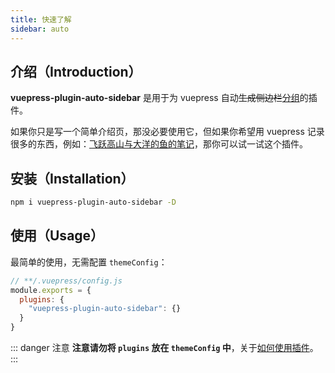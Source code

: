 ```yaml
---
title: 快速了解
sidebar: auto
---
```


## 介绍（Introduction）

**vuepress-plugin-auto-sidebar** 是用于为 vuepress 自动~~生成侧边栏~~[分组](/questions.html#_1-它的作用是生成侧边栏吗？)的插件。

如果你只是写一个简单介绍页，那没必要使用它，但如果你希望用 vuepress 记录很多的东西，例如：[飞跃高山与大洋的鱼的笔记](https://docs.shanyuhai.top/)，那你可以试一试这个插件。



## 安装（Installation）

```bash
npm i vuepress-plugin-auto-sidebar -D
```



## 使用（Usage）

最简单的使用，无需配置 `themeConfig`：

```js
// **/.vuepress/config.js
module.exports = {
  plugins: {
    "vuepress-plugin-auto-sidebar": {}
  }
}
```

::: danger 注意
**注意请勿将 `plugins` 放在 `themeConfig` 中**，关于[如何使用插件](https://vuepress.vuejs.org/zh/plugin/using-a-plugin.html)。
:::
